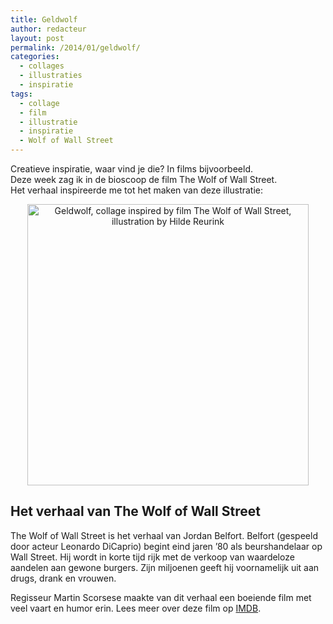 ```yaml
---
title: Geldwolf
author: redacteur
layout: post
permalink: /2014/01/geldwolf/
categories:
  - collages
  - illustraties
  - inspiratie
tags:
  - collage
  - film
  - illustratie
  - inspiratie
  - Wolf of Wall Street
---
```

Creatieve inspiratie, waar vind je die? In films bijvoorbeeld.  
Deze week zag ik in de bioscoop de film The Wolf of Wall Street.  
Het verhaal inspireerde me tot het maken van deze illustratie:

<p style="text-align: center;">
  <img class="aligncenter size-full wp-image-5500" title="Geldwolf, collage, illustratie van Hilde Reurink" src="/wordpress/wp-content/uploads/2014/01/geldwolf.jpg" alt="Geldwolf, collage inspired by film The Wolf of Wall Street, illustration by Hilde Reurink" width="450" height="450" />
</p>

## Het verhaal van The Wolf of Wall Street

The Wolf of Wall Street is het verhaal van Jordan Belfort. Belfort (gespeeld door acteur Leonardo DiCaprio) begint eind jaren &#8217;80 als beurshandelaar op Wall Street. Hij wordt in korte tijd rijk met de verkoop van waardeloze aandelen aan gewone burgers. Zijn miljoenen geeft hij voornamelijk uit aan drugs, drank en vrouwen.

Regisseur Martin Scorsese maakte van dit verhaal een boeiende film met veel vaart en humor erin. Lees meer over deze film op <a title="The Wolf of Wall Street op IMDB" href="http://www.imdb.com/title/tt0993846/" target="_blank">IMDB</a>.
